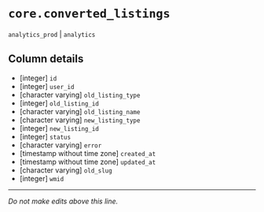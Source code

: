 # `core.converted_listings`
`analytics_prod` | `analytics`

## Column details
* [integer]   `id`
* [integer]   `user_id`
* [character varying] `old_listing_type`
* [integer]   `old_listing_id`
* [character varying] `old_listing_name`
* [character varying] `new_listing_type`
* [integer]   `new_listing_id`
* [integer]   `status`
* [character varying] `error`
* [timestamp without time zone] `created_at`
* [timestamp without time zone] `updated_at`
* [character varying] `old_slug`
* [integer]   `wmid`

-------------------------------------------------------------------------------
*Do not make edits above this line.*

